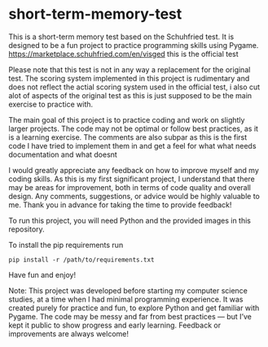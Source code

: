 # short-term-memory-test
This is a short-term memory test based on the Schuhfried test. It is designed to be a fun project to practice programming skills using Pygame.
https://marketplace.schuhfried.com/en/visged this is the official test

Please note that this test is not in any way a replacement for the original test. The scoring system implemented in this project is rudimentary and does not reflect the actial scoring system used in the official test, i also cut alot of aspects of the original test as this is just supposed to be the main exercise to practice with.

The main goal of this project is to practice coding and work on slightly larger projects. The code may not be optimal or follow best practices, as it is a learning exercise. The comments are also subpar as this is the first code I have tried to implement them in and get a feel for what what needs documentation and what doesnt

I would greatly appreciate any feedback on how to improve myself and my coding skills. As this is my first significant project, I understand that there may be areas for improvement, both in terms of code quality and overall design. Any comments, suggestions, or advice would be highly valuable to me. Thank you in advance for taking the time to provide feedback!

To run this project, you will need Python and the provided images in this repository.

To install the pip requirements run

`pip install -r /path/to/requirements.txt`

Have fun and enjoy!

Note: This project was developed before starting my computer science studies, at a time when I had minimal programming experience. It was created purely for practice and fun, to explore Python and get familiar with Pygame. The code may be messy and far from best practices — but I’ve kept it public to show progress and early learning.
Feedback or improvements are always welcome!
